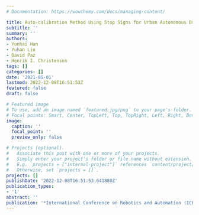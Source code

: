 ```yaml
---
# Documentation: https://wowchemy.com/docs/managing-content/

title: Auto-calibration Method Using Stop Signs for Urban Autonomous Driving Applications
subtitle: ''
summary: ''
authors:
- Yunhai Han
- Yuhan Liu
- David Paz
- Henrik I. Christensen
tags: []
categories: []
date: '2021-05-01'
lastmod: 2022-12-08T16:51:53Z
featured: false
draft: false

# Featured image
# To use, add an image named `featured.jpg/png` to your page's folder.
# Focal points: Smart, Center, TopLeft, Top, TopRight, Left, Right, BottomLeft, Bottom, BottomRight.
image:
  caption: ''
  focal_point: ''
  preview_only: false

# Projects (optional).
#   Associate this post with one or more of your projects.
#   Simply enter your project's folder or file name without extension.
#   E.g. `projects = ["internal-project"]` references `content/project/deep-learning/index.md`.
#   Otherwise, set `projects = []`.
projects: []
publishDate: '2022-12-08T16:51:53.641880Z'
publication_types:
- '1'
abstract: ''
publication: '*International Conference on Robotics and Automation (ICRA)*'
---
```

